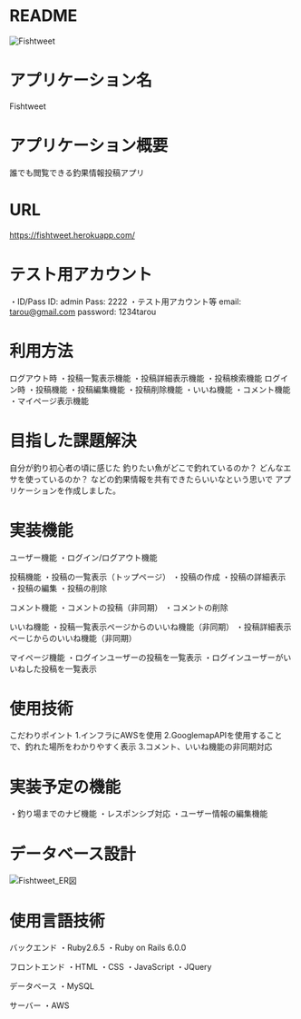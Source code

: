 # README
![Fishtweet](https://user-images.githubusercontent.com/70367662/103937886-c0ece300-516c-11eb-9649-1efc9ca6caf4.png)
# アプリケーション名
Fishtweet

# アプリケーション概要
誰でも閲覧できる釣果情報投稿アプリ

# URL
https://fishtweet.herokuapp.com/

# テスト用アカウント
・ID/Pass
ID: admin
Pass: 2222
・テスト用アカウント等
email: tarou@gmail.com
password: 1234tarou

# 利用方法
ログアウト時
・投稿一覧表示機能
・投稿詳細表示機能
・投稿検索機能
ログイン時
・投稿機能
・投稿編集機能
・投稿削除機能
・いいね機能
・コメント機能
・マイページ表示機能

# 目指した課題解決
自分が釣り初心者の頃に感じた
釣りたい魚がどこで釣れているのか？
どんなエサを使っているのか？
などの釣果情報を共有できたらいいなという思いで
アプリケーションを作成しました。

# 実装機能
ユーザー機能
・ログイン/ログアウト機能

投稿機能
・投稿の一覧表示（トップページ）
・投稿の作成
・投稿の詳細表示
・投稿の編集
・投稿の削除

コメント機能
・コメントの投稿（非同期）
・コメントの削除

いいね機能
・投稿一覧表示ページからのいいね機能（非同期）
・投稿詳細表示ぺーじからのいいね機能（非同期）

マイページ機能
・ログインユーザーの投稿を一覧表示
・ログインユーザーがいいねした投稿を一覧表示

# 使用技術
こだわりポイント
1.インフラにAWSを使用
2.GooglemapAPIを使用することで、釣れた場所をわかりやすく表示
3.コメント、いいね機能の非同期対応

# 実装予定の機能
・釣り場までのナビ機能
・レスポンシブ対応
・ユーザー情報の編集機能

# データベース設計
![Fishtweet_ER図](https://user-images.githubusercontent.com/70367662/103926872-dfe37900-515c-11eb-9a52-2e3497846a9c.png)


# 使用言語技術
バックエンド
・Ruby2.6.5
・Ruby on Rails 6.0.0

フロントエンド
・HTML
・CSS
・JavaScript
・JQuery

データベース
・MySQL

サーバー
・AWS




